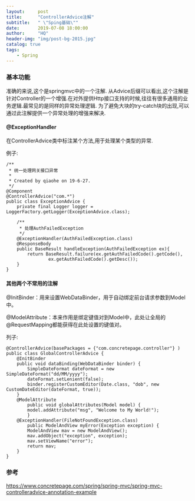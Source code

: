```yaml
---
layout:     post
title:      "ControllerAdvice注解"
subtitle:   " \"Sping基础\""
date:       2019-07-08 18:00:00
author:     "HQ"
header-img: "img/post-bg-2015.jpg"
catalog: true
tags:
    - Spring
---
```


### 基本功能

准确的来说,这个是springmvc中的一个注解.
从Advice后缀可以看出,这个注解是针对Controller的一个增强.在对外提供Http接口支持的时候,往往有很多通用的业务逻辑.最常见的是同样的异常处理逻辑.
为了避免大块的try-catch块的出现,可以通过此注解提供一个异常处理的增强来解决.

#### @ExceptionHandler

在ControllerAdvice类中标注某个方法,用于处理某个类型的异常.

例子:
```
/**
 * 统一处理网关接口异常
 *
 * Created by qiaohe on 19-6-27.
 */
@Component
@ControllerAdvice("com.*")
public class ExceptionAdvice {
    private final Logger logger = LoggerFactory.getLogger(ExceptionAdvice.class);

    /**
     * 处理AuthFailedException
     */
    @ExceptionHandler(AuthFailedException.class)
    @ResponseBody
    public BaseResult handleException(AuthFailedException ex){
        return BaseResult.failure(ex.getAuthFailedCode().getCode(),
                ex.getAuthFailedCode().getDesc());
    }
}

```

#### 其他两个不常用的注解

@InitBinder：用来设置WebDataBinder，用于自动绑定前台请求参数到Model中。

@ModelAttribute：本来作用是绑定键值对到Model中，此处让全局的@RequestMapping都能获得在此处设置的键值对。

列子:
```
@ControllerAdvice(basePackages = {"com.concretepage.controller"} )
public class GlobalControllerAdvice {
	@InitBinder
	public void dataBinding(WebDataBinder binder) {
		SimpleDateFormat dateFormat = new SimpleDateFormat("dd/MM/yyyy");
		dateFormat.setLenient(false);
		binder.registerCustomEditor(Date.class, "dob", new CustomDateEditor(dateFormat, true));
	}
	@ModelAttribute
        public void globalAttributes(Model model) {
		model.addAttribute("msg", "Welcome to My World!");
        }
	@ExceptionHandler(FileNotFoundException.class)
        public ModelAndView myError(Exception exception) {
	    ModelAndView mav = new ModelAndView();
	    mav.addObject("exception", exception);
	    mav.setViewName("error");
	    return mav;
	}
} 
```

### 参考
https://www.concretepage.com/spring/spring-mvc/spring-mvc-controlleradvice-annotation-example